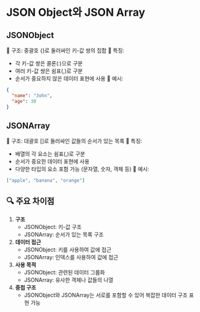 # JSON Object와 JSON Array
## JSONObject

🔹 구조: 중괄호 {}로 둘러싸인 키-값 쌍의 집합
🔹 특징:

- 각 키-값 쌍은 콜론(:)으로 구분
- 여러 키-값 쌍은 쉼표(,)로 구분
- 순서가 중요하지 않은 데이터 표현에 사용
  🔹 예시:

```json
{
  "name": "John",
  "age": 30
}
```

## JSONArray

🔸 구조: 대괄호 []로 둘러싸인 값들의 순서가 있는 목록
🔸 특징:

- 배열의 각 요소는 쉼표(,)로 구분
- 순서가 중요한 데이터 표현에 사용
- 다양한 타입의 요소 포함 가능 (문자열, 숫자, 객체 등)
  🔸 예시:

```json
["apple", "banana", "orange"]
```

## 🔍 주요 차이점

1. **구조**
    - JSONObject: 키-값 구조
    - JSONArray: 순서가 있는 목록 구조
2. **데이터 접근**
    - JSONObject: 키를 사용하여 값에 접근
    - JSONArray: 인덱스를 사용하여 값에 접근
3. **사용 목적**
    - JSONObject: 관련된 데이터 그룹화
    - JSONArray: 유사한 객체나 값들의 나열
4. **중첩 구조**
    - JSONObject와 JSONArray는 서로를 포함할 수 있어 복잡한 데이터 구조 표현 가능